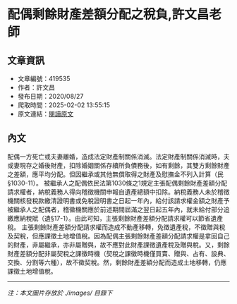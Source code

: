 # 配偶剩餘財產差額分配之稅負,許文昌老師

## 文章資訊
- 文章編號：419535
- 作者：許文昌
- 發布日期：2020/08/27
- 爬取時間：2025-02-02 13:55:15
- 原文連結：[閱讀原文](https://real-estate.get.com.tw/Columns/detail.aspx?no=419535)

## 內文
配偶一方死亡或夫妻離婚，造成法定財產制關係消滅。法定財產制關係消滅時，夫或妻現存之婚後財產，扣除婚姻關係存續所負債務後，如有剩餘，其雙方剩餘財產之差額，應平均分配。但因繼承或其他無償取得之財產及慰撫金不列入計算（民§1030-11）。
被繼承人之配偶依民法第1030條之1規定主張配偶剩餘財產差額分配請求權者，納稅義務人得向稽徵機關申報自遺產總額中扣除。納稅義務人未於稽徵機關核發稅款繳清證明書或免稅證明書之日起一年內，給付該請求權金額之財產予被繼承人之配偶者，稽徵機關應於前述期間屆滿之翌日起五年內，就未給付部分追繳應納稅賦（遺§17-1）。由此可知，主張剩餘財產差額分配請求權可以節省遺產稅。
主張剩餘財產差額分配請求權而造成不動產移轉，免徵遺產稅，不徵贈與稅及契稅，但應課徵土地增值稅。因為配偶主張剩餘財產差額分配請求權是拿回自己的財產，非屬繼承，亦非屬贈與，故不應對此財產課徵遺產稅及贈與稅。又，剩餘財產差額分配非屬契稅之課徵時機（契稅之課徵時機僅買賣、贈與、占有、設典、交換、分割等六種），故不徵契稅。然，剩餘財產差額分配而造成土地移轉，仍應課徵土地增值稅。

---
*注：本文圖片存放於 ./images/ 目錄下*

